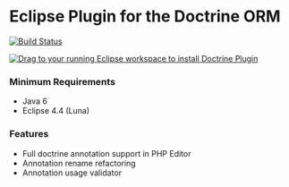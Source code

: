 Eclipse Plugin for the Doctrine ORM
===================================

[![Build Status](https://secure.travis-ci.org/pulse00/Doctrine-Eclipse-Plugin.png)](http://travis-ci.org/pulse00/Doctrine-Eclipse-Plugin)

<a href="http://marketplace.eclipse.org/marketplace-client-intro?mpc_install=2423452" class="drag" title="Drag to your running Eclipse workspace to install Doctrine Plugin"><img src="http://marketplace.eclipse.org/sites/all/themes/solstice/_themes/solstice_marketplace/public/images/btn-install.png" alt="Drag to your running Eclipse workspace to install Doctrine Plugin" /></a>

### Minimum Requirements

- Java 6
- Eclipse 4.4 (Luna)

### Features

- Full doctrine annotation support in PHP Editor
- Annotation rename refactoring
- Annotation usage validator


